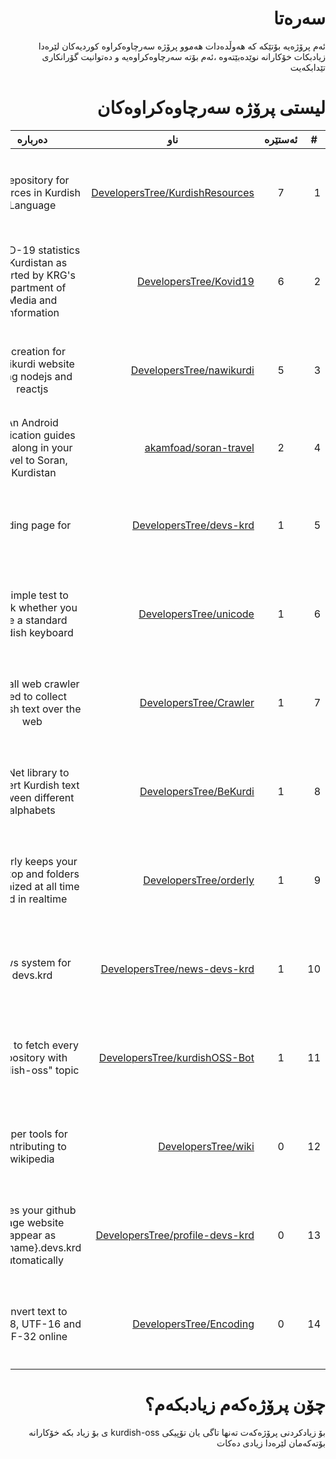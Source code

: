 <div dir='rtl'> 
 
# سه‌ره‌تا

ئه‌م پرۆژه‌یه‌ بۆتێكه‌ كه‌ هه‌وڵده‌دات هه‌موو پرۆژه‌ سه‌رچاوه‌كراوه‌ كوردیه‌كان لێره‌دا زیادبكات خۆكارانه‌ نوێده‌بێته‌وه
،ئه‌م بۆته‌ سه‌رچاوه‌كراوه‌یه‌ و ده‌توانیت گۆرانكاری تێدابكه‌یت‌

   # لیستی پرۆژه‌ سه‌رچاوه‌كراوه‌كان 
 | # | ئه‌ستێره‌ | ناو | ده‌رباره‌ | له‌لایه‌ن 
|------------------|:-------:|-------|:---:|:-------:|
| 1 | 7 | [DevelopersTree/KurdishResources](https://github.com/DevelopersTree/KurdishResources) | A repository for resources in Kurdish Language | [<div style="width:25px;">![DevelopersTree](https://avatars3.githubusercontent.com/u/32271426?v=4)</div>](https://github.com/DevelopersTree) |
| 2 | 6 | [DevelopersTree/Kovid19](https://github.com/DevelopersTree/Kovid19) | COVID-19 statistics in Kurdistan as reported by KRG's department of Media and Information | [<div style="width:25px;">![DevelopersTree](https://avatars3.githubusercontent.com/u/32271426?v=4)</div>](https://github.com/DevelopersTree) |
| 3 | 5 | [DevelopersTree/nawikurdi](https://github.com/DevelopersTree/nawikurdi) | Recreation for nawikurdi website using nodejs and reactjs | [<div style="width:25px;">![DevelopersTree](https://avatars3.githubusercontent.com/u/32271426?v=4)</div>](https://github.com/DevelopersTree) |
| 4 | 2 | [akamfoad/soran-travel](https://github.com/akamfoad/soran-travel) | An Android application guides you along in your travel to Soran, Kurdistan. | [<div style="width:25px;">![akamfoad](https://avatars0.githubusercontent.com/u/41629832?v=4)</div>](https://github.com/akamfoad) |
| 5 | 1 | [DevelopersTree/devs-krd](https://github.com/DevelopersTree/devs-krd) | landing page for | [<div style="width:25px;">![DevelopersTree](https://avatars3.githubusercontent.com/u/32271426?v=4)</div>](https://github.com/DevelopersTree) |
| 6 | 1 | [DevelopersTree/unicode](https://github.com/DevelopersTree/unicode) | A simple test to check whether you use a standard Kurdish keyboard | [<div style="width:25px;">![DevelopersTree](https://avatars3.githubusercontent.com/u/32271426?v=4)</div>](https://github.com/DevelopersTree) |
| 7 | 1 | [DevelopersTree/Crawler](https://github.com/DevelopersTree/Crawler) | A small web crawler used to collect Kurdish text over the web | [<div style="width:25px;">![DevelopersTree](https://avatars3.githubusercontent.com/u/32271426?v=4)</div>](https://github.com/DevelopersTree) |
| 8 | 1 | [DevelopersTree/BeKurdi](https://github.com/DevelopersTree/BeKurdi) | A .Net library to convert Kurdish text between different alphabets | [<div style="width:25px;">![DevelopersTree](https://avatars3.githubusercontent.com/u/32271426?v=4)</div>](https://github.com/DevelopersTree) |
| 9 | 1 | [DevelopersTree/orderly](https://github.com/DevelopersTree/orderly) | Orderly keeps your desktop and folders organized at all time and in realtime  | [<div style="width:25px;">![DevelopersTree](https://avatars3.githubusercontent.com/u/32271426?v=4)</div>](https://github.com/DevelopersTree) |
| 10 | 1 | [DevelopersTree/news-devs-krd](https://github.com/DevelopersTree/news-devs-krd) | news system for devs.krd | [<div style="width:25px;">![DevelopersTree](https://avatars3.githubusercontent.com/u/32271426?v=4)</div>](https://github.com/DevelopersTree) |
| 11 | 1 | [DevelopersTree/kurdishOSS-Bot](https://github.com/DevelopersTree/kurdishOSS-Bot) | A bot to fetch every repository with "kurdish-oss" topic  | [<div style="width:25px;">![DevelopersTree](https://avatars3.githubusercontent.com/u/32271426?v=4)</div>](https://github.com/DevelopersTree) |
| 12 | 0 | [DevelopersTree/wiki](https://github.com/DevelopersTree/wiki) | helper tools for contributing to wikipedia | [<div style="width:25px;">![DevelopersTree](https://avatars3.githubusercontent.com/u/32271426?v=4)</div>](https://github.com/DevelopersTree) |
| 13 | 0 | [DevelopersTree/profile-devs-krd](https://github.com/DevelopersTree/profile-devs-krd) | makes your github page website appear as {username}.devs.krd automatically  | [<div style="width:25px;">![DevelopersTree](https://avatars3.githubusercontent.com/u/32271426?v=4)</div>](https://github.com/DevelopersTree) |
| 14 | 0 | [DevelopersTree/Encoding](https://github.com/DevelopersTree/Encoding) | Convert text to UTF-8, UTF-16 and UTF-32 online | [<div style="width:25px;">![DevelopersTree](https://avatars3.githubusercontent.com/u/32271426?v=4)</div>](https://github.com/DevelopersTree) |
  # چۆن پرۆژه‌كه‌م زیادبكه‌م؟
بۆ زیادكردنی پرۆژه‌كه‌ت ته‌نها تاگی یان تۆپیكی kurdish-oss ی بۆ زیاد بكه‌ خۆكارانه‌ بۆته‌كه‌مان لێره‌دا زیادی ده‌كات
 </div>